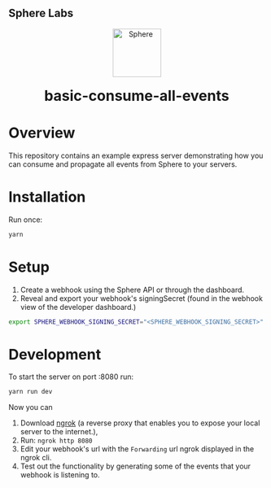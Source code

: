 ## Sphere Labs

<div align="center">
    <a>
        <img alt="Sphere" src="https://avatars.githubusercontent.com/u/109333730?s=200&v=4" width="95"/>
    </a>
  <h1 style="margin-top:20px;">basic-consume-all-events</h1>
</div>

# Overview

This repository contains an example express server demonstrating how you can consume and propagate all events from Sphere to your servers.

# Installation

Run once:

```bash
yarn
```

# Setup

1. Create a webhook using the Sphere API or through the dashboard.
2. Reveal and export your webhook's signingSecret (found in the webhook view of the developer dashboard.)

```bash
export SPHERE_WEBHOOK_SIGNING_SECRET="<SPHERE_WEBHOOK_SIGNING_SECRET>"
```

# Development

To start the server on port :8080 run:

```bash
yarn run dev
```

Now you can

1. Download [ngrok](https://ngrok.com/download) (a reverse proxy that enables you to expose your local server to the internet.),
2. Run: `ngrok http 8080`
3. Edit your webhook's url with the `Forwarding` url ngrok displayed in the ngrok cli.
4. Test out the functionality by generating some of the events that your webhook is listening to.
